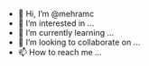 - 👋 Hi, I’m @mehramc
- 👀 I’m interested in ...
- 🌱 I’m currently learning ...
- 💞️ I’m looking to collaborate on ...
- 📫 How to reach me ...

<!---
mehramc/mehramc is a ✨ special ✨ repository because its `README.md` (this file) appears on your GitHub profile.
You can click the Preview link to take a look at your changes.
--->
